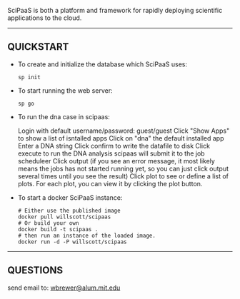 SciPaaS is both a platform and framework for rapidly deploying scientific applications to the cloud.

-----------
QUICKSTART
-----------

* To create and initialize the database which SciPaaS uses: 
  
      sp init

* To start running the web server: 

      sp go

* To run the dna case in scipaas:

  Login with default username/password: guest/guest
  Click "Show Apps" to show a list of isntalled apps 
  Click on "dna" the default installed app
  Enter a DNA string
  Click confirm to write the datafile to disk
  Click execute to run the DNA analysis
     scipaas will submit it to the job scheduleer
  Click output (if you see an error message, it most likely means the jobs has not started running yet, 
                so you can just click output several times until you see the result)
  Click plot to see or define a list of plots.  For each plot, you can view it by clicking the plot button.  

* To start a docker SciPaaS instance:

      # Either use the published image
      docker pull willscott/scipaas
      # Or build your own
      docker build -t scipaas .
      # then run an instance of the loaded image.
      docker run -d -P willscott/scipaas

----------
QUESTIONS
----------

  send email to: wbrewer@alum.mit.edu

